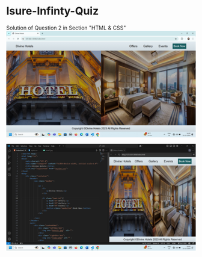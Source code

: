 # Isure-Infinty-Quiz
Solution of Question 2 in Section "HTML &amp; CSS"
![ScreenShots of Website](/resource/Screenshot2.png )

![ScreenShots of Website](/resource/Screenshot1.png )



